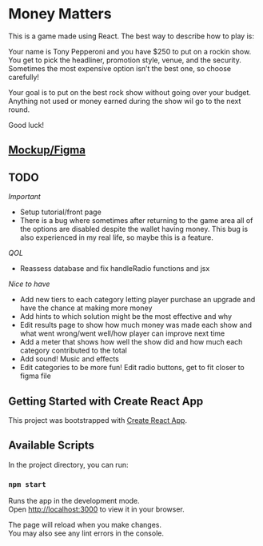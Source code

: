 # Money Matters

This is a game made using React. The best way to describe how to play is:

Your name is Tony Pepperoni and you have $250 to put on a rockin show. You get to pick the headliner, promotion style, venue, and the security. Sometimes the most expensive option isn’t the best one, so choose carefully!

Your goal is to put on the best rock show without going over your budget. Anything not used or money earned during the show wil go to the next round.

Good luck!

## [Mockup/Figma](https://www.figma.com/file/a34AJM1zYsiR6BCmGelhC3/Untitled?node-id=0%3A1)



## TODO 

*Important*

- Setup tutorial/front page 
- There is a bug where sometimes after returning to the game area all of the options are disabled despite the wallet having money. This bug is also experienced in my real life, so maybe this is a feature.

*QOL*
- Reassess database and fix handleRadio functions and jsx

*Nice to have* 

- Add new tiers to each category letting player purchase an upgrade and have the chance at making more money
- Add hints to which solution might be the most effective and why
- Edit results page to show how much money was made each show and what went wrong/went well/how player can improve next time
- Add a meter that shows how well the show did and how much each category contributed to the total
- Add sound! Music and effects
- Edit categories to be more fun! Edit radio buttons, get to fit closer to figma file



## Getting Started with Create React App

This project was bootstrapped with [Create React App](https://github.com/facebook/create-react-app).

## Available Scripts

In the project directory, you can run:

### `npm start`

Runs the app in the development mode.\
Open [http://localhost:3000](http://localhost:3000) to view it in your browser.

The page will reload when you make changes.\
You may also see any lint errors in the console.
